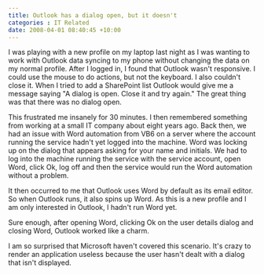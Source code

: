 ```yaml
---
title: Outlook has a dialog open, but it doesn't
categories : IT Related
date: 2008-04-01 08:40:45 +10:00
---
```


I was playing with a new profile on my laptop last night as I was wanting to work with Outlook data syncing to my phone without changing the data on my normal profile. After I logged in, I found that Outlook wasn't responsive. I could use the mouse to do actions, but not the keyboard. I also couldn't close it. When I tried to add a SharePoint list Outlook would give me a message saying "A dialog is open. Close it and try again." The great thing was that there was no dialog open.

This frustrated me insanely for 30 minutes. I then remembered something from working at a small IT company about eight years ago. Back then, we had an issue with Word automation from VB6 on a server where the account running the service hadn't yet logged into the machine. Word was locking up on the dialog that appears asking for your name and initials. We had to log into the machine running the service with the service account, open Word, click Ok, log off and then the service would run the Word automation without a problem.

<!--more-->

It then occurred to me that Outlook uses Word by default as its email editor. So when Outlook runs, it also spins up Word. As this is a new profile and I am only interested in Outlook, I hadn't run Word yet.

Sure enough, after opening Word, clicking Ok on the user details dialog and closing Word, Outlook worked like a charm.

I am so surprised that Microsoft haven't covered this scenario. It's crazy to render an application useless because the user hasn't dealt with a dialog that isn't displayed.


